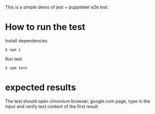 This is a simple demo of jest + puppeteer e2e test. 

# How to run the test

Install dependencies

`$ npm i` 

Run test 

`$ npm test`

# expected results 

The test should open chromium browser, google.com page, type in the input and verify text content of the first result
